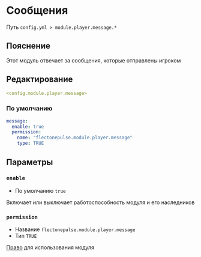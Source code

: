 # Сообщения
Путь `config.yml > module.player.message.*`

## Пояснение
Этот модуль отвечает за сообщения, которые отправлены игроком

## Редактирование
```yaml
<config.module.player.message>
```

### По умолчанию
```yaml
message:
  enable: true
  permission:
    name: "flectonepulse.module.player.message"
    type: TRUE
```

## Параметры

### `enable`
- По умолчанию `true`

Включает или выключает работоспособность модуля и его наследников

### `permission`
- Название `flectonepulse.module.player.message`
- Тип `TRUE`

[Право](/ru/config/module/#пояснение) для использования модуля